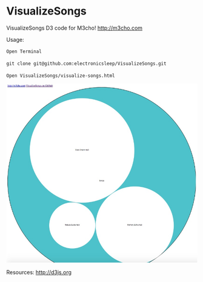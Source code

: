 # VisualizeSongs
VisualizeSongs D3 code for M3cho! http://m3cho.com

Usage:
```
Open Terminal

git clone git@github.com:electronicsleep/VisualizeSongs.git

Open VisualizeSongs/visualize-songs.html
```

![Alt text](screenshot.jpg?raw=true "ScreenShot")

Resources:
http://d3js.org
